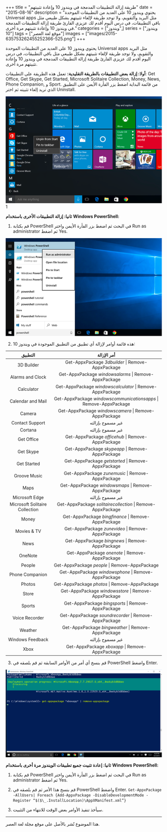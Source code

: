 +++
title = "طريقة إزالة التطبيقات المدمجة في ويندوز 10 وإعادة تثبيتهم"
date = "2015-08-16"
description = "يحتوي ويندوز 10 على العديد من التطبيقات الموحدة Universal apps مثل البريد والتقويم، ولا توجد طريقة لإلغاء تثبيتهم بشكل طبيعي مثل باقي التطبيقات، في درس اليوم أقدم لك عزيزي القارئ طريقة إزالة التطبيقات المدمجة في ويندوز 10 وإعادة تثبيتهم مرة أخرى."
categories = ["ويندوز",]
series = ["ويندوز 10"]
tags = ["موقع لغة العصر"]
images = ["images/2015-635753262455252366-525.png"]
+++

يحتوي ويندوز 10 على العديد من التطبيقات الموحدة Universal apps مثل البريد والتقويم، ولا توجد طريقة لإلغاء تثبيتهم بشكل طبيعي مثل باقي التطبيقات، في درس اليوم أقدم لك عزيزي القارئ طريقة إزالة التطبيقات المدمجة في ويندوز 10 وإعادة تثبيتهم مرة أخرى.

**أولا: إزالة بعض التطبيقات بالطريقة التقليدية:**
تعمل هذه الطريقة على التطبيقات: Get Office, Get Skype, Get Started, Microsoft Solitaire Collection, Money, News, Phone Companion, و Sport.
من قائمة البداية اضغط يزر الفأرة الأيمن على التطبيق الذي تريد إلغاء تثبيته ثم اختر Uninstall.

![](images/2015-635753262455252366-525.png "1")1

**ثانيا: إزالة التطبيقات الأخرى باستخدام** **Windows PowerShell:**
1. قم بكتابة PowerShell في البحث ثم اضغط بزر الفأرة الأيمن واختر Run as administrator ثم اضغط Yes.

![](images/2015-635753262652127366-212.png "2")

2. هذه قائمة أوامر لإزالة أي تطبيق من التطبيق الموجودة في ويندوز 10:

| التطبيق | أمر اﻹزالة |
| :-----: | :---------: |
| 3D Builder | Get-AppxPackage *3dbuilder* \| Remove-AppxPackage |
| Alarms and Clock | Get-AppxPackage *windowsalarms* \| Remove-AppxPackage |
| Calculator | Get-AppxPackage *windowscalculator* \| Remove-AppxPackage |
| Calendar and Mail | Get-AppxPackage *windowscommunicationsapps* \| Remove-AppxPackage |
| Camera | Get-AppxPackage *windowscamera* \| Remove-AppxPackage |
| Contact Support | غير مسموح بإزالته ||
| Cortana | غير مسموح بإزالته ||
| Get Office | Get-AppxPackage *officehub* \| Remove-AppxPackage |
| Get Skype | Get-AppxPackage *skypeapp* \| Remove-AppxPackage |
| Get Started | Get-AppxPackage *getstarted* \| Remove-AppxPackage |
| Groove Music | Get-AppxPackage *zunemusic* \| Remove-AppxPackage |
| Maps | Get-AppxPackage *windowsmaps* \| Remove-AppxPackage |
| Microsoft Edge | غير مسموح بإزالته ||
| Microsoft Solitaire Collection | Get-AppxPackage *solitairecollection* \| Remove-AppxPackage |
| Money | Get-AppxPackage *bingfinance* \| Remove-AppxPackage |
| Movies & TV | Get-AppxPackage *zunevideo* \| Remove-AppxPackage |
| News | Get-AppxPackage *bingnews* \| Remove-AppxPackage |
| OneNote | Get-AppxPackage *onenote* \| Remove-AppxPackage |
| People | Get-AppxPackage *people* \| Remove-AppxPackage |
| Phone Companion | Get-AppxPackage *windowsphone* \| Remove-AppxPackage |
| Photos | Get-AppxPackage *photos* \| Remove-AppxPackage |
| Store | Get-AppxPackage *windowsstore* \| Remove-AppxPackage |
| Sports | Get-AppxPackage *bingsports* \| Remove-AppxPackage |
| Voice Recorder | Get-AppxPackage *soundrecorder* \| Remove-AppxPackage |
| Weather | Get-AppxPackage *bingweather* \| Remove-AppxPackage |
| Windows Feedback | غير مسموح بإزالته ||
| Xbox | Get-AppxPackage *xboxapp* \| Remove-AppxPackage |


3. قم بنسخ أي أمر من الأوامر السابقة ثم قم بلصقه في PowerShell واضغط Enter.

![](images/2015-635753262771814866-181.png "3")

**ثانيا: إعادة تثبيت جميع تطبيقات الويندوز مرة أخرى باستخدام** **Windows PowerShell:**
1. قم بكتابة PowerShell في البحث ثم اضغط بزر الفأرة الأيمن واختر Run as administrator ثم اضغط Yes.
2. قم بنسخ هذا الأمر ثم قم بلصقه في PowerShell واضغط Enter.
`Get-AppxPackage -AllUsers| Foreach {Add-AppxPackage -DisableDevelopmentMode -Register “$($\_.InstallLocation)\AppXManifest.xml”}`


3. سيأخذ تنفيذ الأوامر بعض الوقت للانتهاء من التثبيت.

---
هذا الموضوع نٌشر باﻷصل على موقع مجلة لغة العصر.